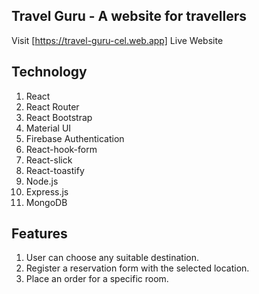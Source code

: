 ## Travel Guru - A website for travellers 
Visit [https://travel-guru-cel.web.app] Live Website

## Technology
1. React
2. React Router
3. React Bootstrap
4. Material UI
5. Firebase Authentication
6. React-hook-form
7. React-slick
8. React-toastify
9. Node.js
10. Express.js
11. MongoDB

## Features

1. User can choose any suitable destination.
2. Register a reservation form with the selected location.
3. Place an order for a specific room.

